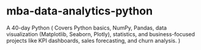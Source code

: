 # mba-data-analytics-python
A 40-day Python  ( Covers Python basics, NumPy, Pandas, data visualization (Matplotlib, Seaborn, Plotly), statistics, and business-focused projects like KPI dashboards, sales forecasting, and churn analysis. )
